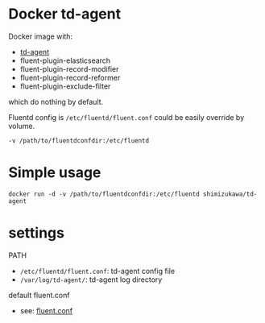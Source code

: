 # Docker td-agent

Docker image with:

- [td-agent](http://www.fluentd.org/)
- fluent-plugin-elasticsearch
- fluent-plugin-record-modifier
- fluent-plugin-record-reformer
- fluent-plugin-exclude-filter

which do nothing by default.

Fluentd config is `/etc/fluentd/fluent.conf` could be easily override by volume.

`-v /path/to/fluentdconfdir:/etc/fluentd`


# Simple usage

`docker run -d -v /path/to/fluentdconfdir:/etc/fluentd shimizukawa/td-agent`

# settings

PATH

- `/etc/fluentd/fluent.conf`: td-agent config file
- `/var/log/td-agent/`: td-agent log directory

default fluent.conf

- see: [fluent.conf](https://github.com/shimizukawa/docker-td-agent/blob/master/etc/fluentd/fluent.conf)

